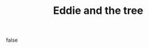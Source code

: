 ---
layout: photo
modal: true
thumb: https://csnapmediahost.github.io/assets1/Thumbs/EddieTree.jpg
full: https://csnapmediahost.github.io/assets1/Render/EddieTree.jpg
size: small
ar: portrait
body: false
title: "Eddie and the tree"
tags: nature animals eddie
---
